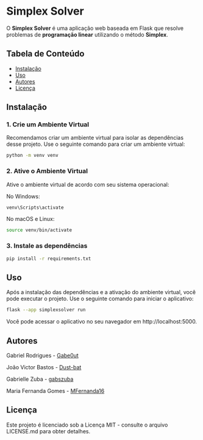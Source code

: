 # Simplex Solver

O **Simplex Solver** é uma aplicação web baseada em Flask que resolve problemas de **programação linear** utilizando o método **Simplex**. 
## Tabela de Conteúdo

- [Instalação](#instalação)
- [Uso](#uso)
- [Autores](#autores)
- [Licença](#licença)

## Instalação

### 1. Crie um Ambiente Virtual

Recomendamos criar um ambiente virtual para isolar as dependências desse projeto. Use o seguinte comando para criar um ambiente virtual:

```bash
python -m venv venv
```
### 2. Ative o Ambiente Virtual

Ative o ambiente virtual de acordo com seu sistema operacional:

No Windows:
```bash
venv\Scripts\activate
```
No macOS e Linux:
```bash
source venv/bin/activate
```
### 3. Instale as dependências
```bash
pip install -r requirements.txt
```
## Uso

Após a instalação das dependências e a ativação do ambiente virtual, você pode executar o projeto. Use o seguinte comando para iniciar o aplicativo:
```bash
flask --app simplexsolver run
```

Você pode acessar o aplicativo no seu navegador em http://localhost:5000.

## Autores
Gabriel Rodrigues - [Gabe0ut](https://github.com/Gabe0ut "Gabe0ut")

João Victor Bastos - [Dust-bat](https://github.com/Dust-bat "Dust-bat")

Gabrielle Zuba - [gabszuba ](https://github.com/gabszuba "gabszuba")

Maria Fernanda Gomes - [MFernanda16](https://github.com/MFernanda16 "MFernanda16")

## Licença

Este projeto é licenciado sob a Licença MIT - consulte o arquivo LICENSE.md para obter detalhes.

